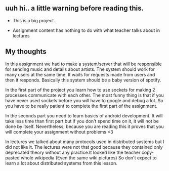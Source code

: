  ## uuh hi.. a little warning before reading this.

* This is a big project.

* Assignment content has nothing to do with what teacher talks about in lectures


 ## My thoughts
 
 In this assignment we had to make a system/server that will be responsible for sending music and details about artists.
 The system should work for many users at the same time. It waits for requests made from users and then it responds. Basically this system should be a baby version of spotify.
 
 In the first part of the project you learn how to use sockets for making 2 processes communicate with each other.
 The most funny thing is that if you have never used sockets before you will have to google and debug a lot. So you have to be really patient to complete the first part of the assignment.
 
 In the seconds part you need to learn basics of android development. It will take less time than first part but if you don't spend time on it, it will not be done by itself. Nevertheless, because you are reading this it proves that you will complete your assignment without problems <3 
 

In lectures we talked about many protocols used in distributed systems but I did not like it.
The lectures were not that good because they contained only deprecated theory without any practice.It looked like the teacher copy-pasted whole wikipedia (Even the same wiki pictures)
So don't expect to learn a lot about distributed systems from this lesson.
